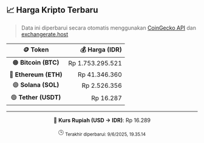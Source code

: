 

<!-- HARGA_KRIPTO -->
## 📈 Harga Kripto Terbaru

> Data ini diperbarui secara otomatis menggunakan [CoinGecko API](https://www.coingecko.com/) dan [exchangerate.host](https://exchangerate.host/)

<div align="center">

| 🪙 Token | 💰 Harga (IDR) |
|:------:|---------------:|
| 🟠 **Bitcoin (BTC)**   | Rp 1.753.295.521 |
| 🔵 **Ethereum (ETH)**  | Rp 41.346.360 |
| 🟣 **Solana (SOL)**    | Rp 2.526.356 |
| 🟢 **Tether (USDT)**   | Rp 16.287 |

---

💱 **Kurs Rupiah (USD → IDR)**: Rp 16.289

🕒 <sub>Terakhir diperbarui: 9/6/2025, 19.35.14</sub>

</div>
<!-- /HARGA_KRIPTO -->